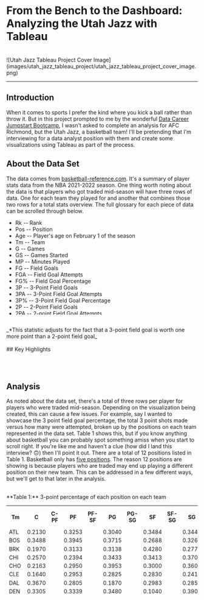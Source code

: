 <!--
---
title:
author: Gregory Santoro
date: 2023-05-30
---
-->
# From the Bench to the Dashboard: Analyzing the Utah Jazz with Tableau
<br>
![Utah Jazz Tableau Project Cover Image](images/utah_jazz_tableau_project/utah_jazz_tableau_project_cover_image.png)

---

## Introduction

When it comes to sports I prefer the kind where you kick a ball rather than throw it. But in this project prompted to me by the wonderful [Data Career Jumpstart Bootcamp](https://www.datacareerjumpstart.com/), I wasn't asked to complete an analysis for AFC Richmond, but the Utah Jazz, a basketball team! I'll be pretending that I'm interviewing for a data analyst position with them and create some visualizations using Tableau as part of the process.
<br>
## About the Data Set

The data comes from [basketball-reference.com](https://www.basketball-reference.com/leagues/NBA_2022_totals.html). It's a summary of player stats data from the NBA 2021-2022 season. One thing worth noting about the data is that players who got traded mid-season will have three rows of data.  One for each team they played for and another that combines those two rows for a total stats overview. The full glossary for each piece of data can be scrolled through below.
<br>
<ul style="height: 250px; overflow-y: scroll;">
  <li>Rk -- Rank</li>
  <li>Pos -- Position</li>
  <li>Age -- Player's age on February 1 of the season</li>
  <li>Tm -- Team</li>
  <li>G -- Games</li>
  <li>GS -- Games Started</li>
  <li>MP -- Minutes Played</li>
  <li>FG -- Field Goals</li>
  <li>FGA -- Field Goal Attempts</li>
  <li>FG% -- Field Goal Percentage</li>
  <li>3P -- 3-Point Field Goals</li>
  <li>3PA -- 3-Point Field Goal Attempts</li>
  <li>3P% -- 3-Point Field Goal Percentage</li>
  <li>2P -- 2-Point Field Goals</li>
  <li>2PA -- 2-point Field Goal Attempts</li>
  <li>2P% -- 2-Point Field Goal Percentage</li>
  <li>eFG% -- Effective Field Goal Percentage*</li>
  <li>FT -- Free Throws</li>
  <li>FTA -- Free Throw Attempts</li>
  <li>FT% -- Free Throw Percentage</li>
  <li>ORB -- Offensive Rebounds</li>
  <li>DRB -- Defensive Rebounds</li>
  <li>TRB -- Total Rebounds</li>
  <li>AST -- Assists</li>
  <li>STL -- Steals</li>
  <li>BLK -- Blocks</li>
  <li>TOV -- Turnovers</li>
  <li>PF -- Personal Fouls</li>
  <li>PTS -- Points</li>
</ul>
<br>
_*This statistic adjusts for the fact that a 3-point field goal is worth one more point than a 2-point field goal_
<br><br>
## Key Highlights


<br><br>
## Analysis

As noted about the data set, there's a total of three rows per player for players who were traded mid-season. Depending on the visualization being created, this can cause a few issues.  For example, say I wanted to showcase the 3 point field goal percentage, the total 3 point shots made versus how many were attempted, broken up by the positions on each team represented in the data set. Table 1 shows this, but if you know anything about basketball you can probably spot something amiss when you start to scroll right. If you're like me and haven't a clue (how did I land this interview? &#128579;) then I'll point it out. There are a total of 12 positions listed in Table 1. Basketball only has [five positions](https://jr.nba.com/basketball-positions/). The reason 12 positions are showing is because players who are traded may end up playing a different position on their new team. This can be addressed in a few different ways, but we'll get to that later in the analysis.

<br>
**Table 1:** 3-point percentage of each position on each team
<div style="height: 250px; overflow: scroll;">
  <table style="width: 100%;">
      <tr>
        <th>Tm</th>
        <th>C</th>
        <th>C-PF</th>
        <th>PF</th>
        <th>PF-SF</th>
        <th>PG</th>
        <th>PG-SG</th>
        <th>SF</th>
        <th>SF-SG</th>
        <th>SG</th>
        <th>SG-PG</th>
        <th>SG-PG-SF</th>
        <th>SG-SF</th>
      </tr>
      <tr>
        <td>ATL</td>
        <td>0.2130</td>
        <td></td>
        <td>0.3253</td>
        <td></td>
        <td>0.3040</td>
        <td></td>
        <td>0.3484</td>
        <td></td>
        <td>0.3445</td>
        <td></td>
        <td></td>
        <td></td>
      </tr>
      <tr>
        <td>BOS</td>
        <td>0.3488</td>
        <td></td>
        <td>0.3945</td>
        <td></td>
        <td>0.3715</td>
        <td></td>
        <td>0.2688</td>
        <td></td>
        <td>0.3260</td>
        <td></td>
        <td></td>
        <td></td>
      </tr>
      <tr>
        <td>BRK</td>
        <td>0.1970</td>
        <td></td>
        <td>0.3133</td>
        <td></td>
        <td>0.3138</td>
        <td></td>
        <td>0.4280</td>
        <td></td>
        <td>0.2776</td>
        <td></td>
        <td></td>
        <td></td>
      </tr>
      <tr>
        <td>CHI</td>
        <td>0.2570</td>
        <td></td>
        <td>0.2394</td>
        <td></td>
        <td>0.3433</td>
        <td></td>
        <td>0.3413</td>
        <td></td>
        <td>0.3708</td>
        <td></td>
        <td></td>
        <td></td>
      </tr>
      <tr>
        <td>CHO</td>
        <td>0.2163</td>
        <td></td>
        <td>0.2950</td>
        <td></td>
        <td>0.3953</td>
        <td></td>
        <td>0.3000</td>
        <td></td>
        <td>0.3605</td>
        <td></td>
        <td></td>
        <td></td>
      </tr>
      <tr>
        <td>CLE</td>
        <td>0.1640</td>
        <td></td>
        <td>0.2953</td>
        <td></td>
        <td>0.2825</td>
        <td></td>
        <td>0.2830</td>
        <td></td>
        <td>0.2415</td>
        <td></td>
        <td></td>
        <td></td>
      </tr>
      <tr>
        <td>DAL</td>
        <td>0.3670</td>
        <td></td>
        <td>0.2805</td>
        <td></td>
        <td>0.1870</td>
        <td></td>
        <td>0.2983</td>
        <td></td>
        <td>0.2857</td>
        <td></td>
        <td></td>
        <td></td>
      </tr>
      <tr>
        <td>DEN</td>
        <td>0.3305</td>
        <td></td>
        <td>0.3339</td>
        <td></td>
        <td>0.3480</td>
        <td></td>
        <td>0.1040</td>
        <td></td>
        <td>0.3908</td>
        <td></td>
        <td></td>
        <td></td>
      </tr>
      <tr>
        <td>DET</td>
        <td>0.2473</td>
        <td></td>
        <td>0.3053</td>
        <td></td>
        <td>0.2614</td>
        <td></td>
        <td>0.3333</td>
        <td></td>
        <td>0.2643</td>
        <td></td>
        <td></td>
        <td></td>
      </tr>
      <tr>
        <td>GSW</td>
        <td>0.1810</td>
        <td></td>
        <td>0.3330</td>
        <td></td>
        <td>0.2337</td>
        <td></td>
        <td>0.3203</td>
        <td></td>
        <td>0.3347</td>
        <td></td>
        <td></td>
        <td></td>
      </tr>
      <tr>
        <td>HOU</td>
        <td>0.2323</td>
        <td></td>
        <td>0.2810</td>
        <td></td>
        <td>0.3697</td>
        <td></td>
        <td>0.3190</td>
        <td></td>
        <td>0.3364</td>
        <td></td>
        <td></td>
        <td></td>
      </tr>
      <tr>
        <td>IND</td>
        <td>0.3113</td>
        <td></td>
        <td>0.3377</td>
        <td></td>
        <td>0.3219</td>
        <td></td>
        <td>0.3227</td>
        <td></td>
        <td>0.3053</td>
        <td></td>
        <td></td>
        <td></td>
      </tr>
      <tr>
        <td>LAC</td>
        <td>0.4270</td>
        <td></td>
        <td>0.3696</td>
        <td></td>
        <td>0.3130</td>
        <td></td>
        <td>0.4700</td>
        <td></td>
        <td>0.3646</td>
        <td></td>
        <td></td>
        <td></td>
      </tr>
      <tr>
        <td>LAL</td>
        <td>0.2695</td>
        <td></td>
        <td>0.3625</td>
        <td></td>
        <td>0.2436</td>
        <td></td>
        <td>0.2110</td>
        <td></td>
        <td>0.3341</td>
        <td></td>
        <td></td>
        <td></td>
      </tr>
      <tr>
        <td>MEM</td>
        <td>0.1570</td>
        <td></td>
        <td>0.2410</td>
        <td></td>
        <td>0.3670</td>
        <td></td>
        <td>0.2390</td>
        <td></td>
        <td>0.2644</td>
        <td></td>
        <td></td>
        <td></td>
      </tr>
      <tr>
        <td>MIA</td>
        <td>0.1863</td>
        <td></td>
        <td>0.3647</td>
        <td></td>
        <td>0.4223</td>
        <td></td>
        <td>0.3443</td>
        <td></td>
        <td>0.3813</td>
        <td></td>
        <td></td>
        <td></td>
      </tr>
      <tr>
        <td>MIL</td>
        <td>0.3433</td>
        <td></td>
        <td>0.3210</td>
        <td></td>
        <td>0.3019</td>
        <td></td>
        <td>0.3518</td>
        <td></td>
        <td>0.4062</td>
        <td></td>
        <td></td>
        <td></td>
      </tr>
      <tr>
        <td>MIN</td>
        <td>0.3765</td>
        <td></td>
        <td>0.2860</td>
        <td></td>
        <td>0.3753</td>
        <td></td>
        <td>0.2535</td>
        <td></td>
        <td>0.3565</td>
        <td></td>
        <td></td>
        <td></td>
      </tr>
      <tr>
        <td>NOP</td>
        <td>0.3483</td>
        <td></td>
        <td>0.4123</td>
        <td></td>
        <td>0.3183</td>
        <td></td>
        <td>0.2273</td>
        <td></td>
        <td>0.3083</td>
        <td></td>
        <td></td>
        <td></td>
      </tr>
      <tr>
        <td>NYK</td>
        <td>0.2460</td>
        <td></td>
        <td>0.3880</td>
        <td></td>
        <td>0.3963</td>
        <td></td>
        <td>0.2040</td>
        <td></td>
        <td>0.2945</td>
        <td></td>
        <td></td>
        <td></td>
      </tr>
      <tr>
        <td>OKC</td>
        <td>0.3213</td>
        <td></td>
        <td>0.3540</td>
        <td></td>
        <td>0.2956</td>
        <td></td>
        <td>0.2923</td>
        <td></td>
        <td>0.2868</td>
        <td></td>
        <td></td>
        <td></td>
      </tr>
      <tr>
        <td>ORL</td>
        <td>0.2385</td>
        <td></td>
        <td>0.2395</td>
        <td></td>
        <td>0.3125</td>
        <td></td>
        <td>0.3900</td>
        <td></td>
        <td>0.2300</td>
        <td></td>
        <td></td>
        <td></td>
      </tr>
      <tr>
        <td>PHI</td>
        <td>0.3100</td>
        <td></td>
        <td>0.4167</td>
        <td></td>
        <td>0.3057</td>
        <td></td>
        <td>0.2977</td>
        <td></td>
        <td>0.3073</td>
        <td></td>
        <td></td>
        <td></td>
      </tr>
      <tr>
        <td>PHO</td>
        <td>0.2890</td>
        <td></td>
        <td>0.3750</td>
        <td></td>
        <td>0.2175</td>
        <td></td>
        <td>0.3760</td>
        <td></td>
        <td>0.2677</td>
        <td></td>
        <td></td>
        <td></td>
      </tr>
      <tr>
        <td>POR</td>
        <td>0.3435</td>
        <td></td>
        <td>0.3770</td>
        <td></td>
        <td>0.3548</td>
        <td></td>
        <td>0.3125</td>
        <td></td>
        <td>0.3704</td>
        <td></td>
        <td></td>
        <td></td>
      </tr>
      <tr>
        <td>SAC</td>
        <td>0.3153</td>
        <td></td>
        <td>0.2500</td>
        <td></td>
        <td>0.3604</td>
        <td></td>
        <td>0.2605</td>
        <td></td>
        <td>0.3775</td>
        <td></td>
        <td></td>
        <td></td>
      </tr>
      <tr>
        <td>SAS</td>
        <td>0.2567</td>
        <td></td>
        <td>0.3327</td>
        <td></td>
        <td>0.3233</td>
        <td></td>
        <td>0.3030</td>
        <td></td>
        <td>0.2453</td>
        <td></td>
        <td></td>
        <td></td>
      </tr>
      <tr>
        <td>TOR</td>
        <td>0.2600</td>
        <td></td>
        <td>0.3135</td>
        <td></td>
        <td>0.2530</td>
        <td></td>
        <td>0.4160</td>
        <td></td>
        <td>0.2550</td>
        <td></td>
        <td></td>
        <td></td>
      </tr>
      <tr>
        <td>UTA</td>
        <td>0.3615</td>
        <td></td>
        <td>0.3440</td>
        <td></td>
        <td>0.3165</td>
        <td></td>
        <td>0.2450</td>
        <td></td>
        <td>0.3985</td>
        <td></td>
        <td></td>
        <td></td>
      </tr>
      <tr>
        <td>WAS</td>
        <td>0.3213</td>
        <td></td>
        <td>0.3610</td>
        <td></td>
        <td>0.2807</td>
        <td></td>
        <td>0.2823</td>
        <td></td>
        <td>0.3296</td>
        <td></td>
        <td></td>
        <td></td>
      </tr>
    </table>
</div>
